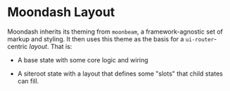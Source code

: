 # Moondash Layout

Moondash inherits its theming from ``moonbeam``, a framework-agnostic 
set of markup and styling. It then uses this theme as the basis for a 
``ui-router``-centric *layout*. That is:

- A base state with some core logic and wiring

- A siteroot state with a layout that defines some "slots" that child 
  states can fill.
  
